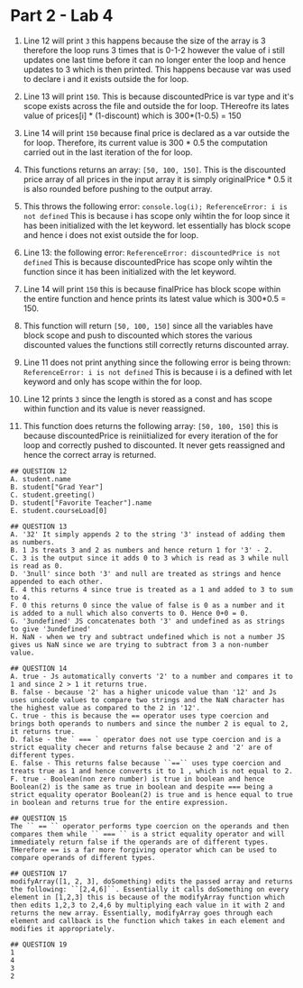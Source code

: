 # Part 2 - Lab 4 

1. Line 12 will print ``3`` this happens because the size of the array is 3 therefore the loop runs 3 times that is 0-1-2 however the value of i still updates one last time before it can no longer enter the loop and hence updates to 3 which is then printed. This happens because var was used to declare i and it exists outside the for loop.
2. Line 13 will print ``150``. This is because discountedPrice is var type and it's scope exists across the file and outside the for loop. THereofre its lates value of prices[i] * (1-discount) which is 300*(1-0.5) = 150 
3. Line 14 will print ``150`` because final price is declared as a var outside the for loop. Therefore, its current value is 300 * 0.5 the computation carried out in the last iteration of the for loop.
4. This functions returns an array: ``[50, 100, 150]``. This is the discounted price array of all prices in the input array it is simply originalPrice * 0.5 it is also rounded before pushing to the output array. 
5. This throws the following error: `` console.log(i); ReferenceError: i is not defined `` This is because i has scope only wihtin the for loop since it has been initialized with the let keyword. let essentially has block scope and hence i does not exist outside the for loop.
6. Line 13: the following error: `` ReferenceError: discountedPrice is not defined `` This is because discountedPrice has scope only wihtin the function since it has been initialized with the let keyword.
7. Line 14 will print ``150`` this is because finalPrice has block scope within the entire function and hence prints its latest value which is 300*0.5 = 150.
8. This function will return `` [50, 100, 150] `` since all the variables have block scope and push to discounted which stores the various discounted values the functions still correctly returns discounted array.
9. Line 11 does not print anything since the following error is being thrown: `` ReferenceError: i is not defined ``
This is because i is a defined with let keyword and only has scope within the for loop.

10. Line 12 prints `` 3 `` since the length is stored as a const and has scope within function and its value is never reassigned. 
                   
11.  This function does returns the following array: `` [50, 100, 150] `` this is because discountedPrice is reiniitialized for every iteration of the for loop and correctly pushed to discounted. It never gets reassigned and hence the correct array is returned. 

    ## QUESTION 12 
    A. student.name
    B. student["Grad Year"]
    C. student.greeting()
    D. student["Favorite Teacher"].name
    E. student.courseLoad[0]

    ## QUESTION 13 
    A. '32' It simply appends 2 to the string '3' instead of adding them as numbers.
    B. 1 Js treats 3 and 2 as numbers and hence return 1 for '3' - 2.
    C. 3 is the output since it adds 0 to 3 which is read as 3 while null is read as 0. 
    D. '3null' since both '3' and null are treated as strings and hence appended to each other. 
    E. 4 this returns 4 since true is treated as a 1 and added to 3 to sum to 4. 
    F. 0 this returns 0 since the value of false is 0 as a number and it is added to a null which also converts to 0. Hence 0+0 = 0. 
    G. '3undefined' JS concatenates both '3' and undefined as as strings to give '3undefined' 
    H. NaN - when we try and subtract undefined which is not a number JS gives us NaN since we are trying to subtract from 3 a non-number value. 

    ## QUESTION 14 
    A. true - Js automatically converts '2' to a number and compares it to 1 and since 2 > 1 it returns true.
    B. false - because '2' has a higher unicode value than '12' and Js uses unicode values to compare two strings and the NaN character has the highest value as compared to the 2 in '12'. 
    C. true - this is because the == operator uses type coercion and brings both operands to numbers and since the number 2 is equal to 2, it returns true. 
    D. false - the ` === ` operator does not use type coercion and is a strict equality checer and returns false because 2 and '2' are of different types. 
    E. false - This returns false because ``==`` uses type coercion and treats true as 1 and hence converts it to 1 , which is not equal to 2. 
    F. true - Boolean(non zero number) is true in boolean and hence Boolean(2) is the same as true in boolean and despite === being a strict equality operator Boolean(2) is true and is hence equal to true in boolean and returns true for the entire expression. 

    ## QUESTION 15  
    The `` == `` operator performs type coercion on the operands and then compares them while `` === `` is a strict equality operator and will immediately return false if the operands are of different types. THerefore == is a far more forgiving operator which can be used to compare operands of different types. 

    ## QUESTION 17
    modifyArray([1, 2, 3], doSomething) edits the passed array and returns the following: ``[2,4,6]``. Essentially it calls doSomething on every element in [1,2,3] this is because of the modifyArray function which then edits 1,2,3 to 2,4,6 by multiplying each value in it with 2 and returns the new array. Essentially, modifyArray goes through each element and callback is the function which takes in each element and modifies it appropriately.

    ## QUESTION 19
    1
    4
    3
    2
    
    


